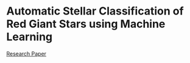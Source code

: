 # Automatic Stellar Classification of Red Giant Stars using Machine Learning

[Research Paper](https://github.com/CVH-Research/Paper)